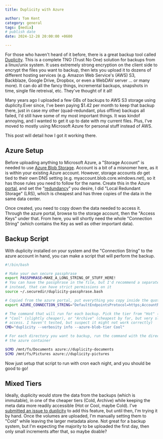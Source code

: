 ```yaml
---
title: Duplicity with Azure

author: Tom Kent
category: general
tags: [media]
# publish date
date: 2024-12-28 20:00:00 +0600

---
```


For those who haven't heard of it before, there is a great backup tool called
[Duplicity](https://duplicity.gitlab.io/). This is a complete TNO (Trust No One)
solution for backups from a linux/unix system. It uses extremely strong 
encryption on the client side to encrypt the files you want to backup, then 
lets you upload it to dozens of different hosting services (e.g. Amazon Web 
Service's (AWS) S3, Backblaze, Google Drive, Dropbox, or even a WebDAV server
... or many more). It can do all the fancy things, incremental backups,
snapshots in time, single file retreival, etc. They've thought of it all!

Many years ago I uploaded a few GBs of backups to AWS S3 storage using 
duplicity.Ever since, I've been paying $1.42 per month to keep that backup 
there, just in case my other (quad-redundant, plus offline) backups all failed, 
I'd still have some of my most important things. It was kindof annoying, and I 
wanted to get it up to date with my current files. Plus, I've moved to mostly
using Microsoft Azure for personal stuff instead of AWS.

This post will detail how I got it working there. 


Azure Setup
-----------

Before uploading anything to Microsoft Azure, a "Storage Account" is needed to
use [Azure Blob Storage](https://learn.microsoft.com/en-us/azure/storage/blobs/storage-blobs-introduction). 
Account is a bit of a misnomer here, as it is within your existing Azure 
account. However, storage accounts *do* get tied to their own DNS setting 
(e.g. myaccount.blob.core.windows.net), so it has those rules you need to 
follow for the name. Create this in the Azure 
[portal](https://portal.azure.com), and set the 
"[redundancy](https://learn.microsoft.com/en-us/azure/storage/common/storage-redundancy)"
you desire, I did "Local Redundant Storage" (LRS), which is cheapest and has
three copies of the data in the same data center. 

Once created, you need to copy down the data needed to access it. Through the 
azure portal, browse to the storage account, then the "Access Keys" under that. 
From here, you will shortly need the whole "Connection String" (which contains
the Key as well as other important data).

Backup Script
-------------

With duplicity installed on your system and the "Connection String" to the azure
account in hand, you can make a script that will perform the backup.


```bash
#!/bin/bash

# Make your own secure passphrase
export PASSPHRASE=MAKE_A_LONG_STRING_OF_STUFF_HERE!
# You can have the passphrase in the file, but I'd recommend a separate file 
# instead, that can have strict permissions on it
source ~/.securedir/duplicity-passphrase.bash

# Copied from the azure portal, put everything you copy inside the quotes 
export AZURE_CONNECTION_STRING="DefaultEndpointsProtocol=https;AccountName=storageaccountwillbehere;AccountKey=longkeywillbehere;EndpointSuffix=core.windows.net"

# The command that will run for each backup. Pick the tier from "Hot" (default)
# "Cool" (slightly cheaper), or "Archive" (cheapest by far, but very slow to 
# access. I haven't tested, but suspect it might not work correctly)
CMD="duplicity --verbosity info --azure-blob-tier Cool"

# For each directory you want to backup, run the command with the directory and 
# the azure container

$CMD /mnt/fs/Documents azure://duplicity-documents
$CMD /mnt/fs/Pictures azure://duplicity-pictures
```

Now just setup that script to run with cron each night, and you should be good
to go!

Mixed Tiers
-----------

Ideally, duplicity would store the data from the backups (which is immutable), 
in one of the cheaper tiers (Cold, Archive) while keeping the meta data more 
readily accessible (Hot or Cool, maybe Cold). I've 
[submitted an issue to duplicity](https://gitlab.com/duplicity/duplicity/-/issues/852)
to add this feature, but until then, I'm trying it by hand. Once the volumes are
uploaded, I'm manually setting them to "Cold" while leaving the larger metadata
alone. Not great for a backup system, but I'm expecting the majority to be 
uploaded the first day, then only small increments after that, so maybe doable? 
